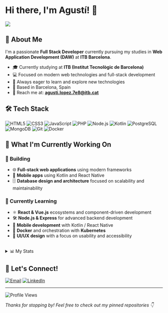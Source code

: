 # Hi there, I'm Agustí! 👋 
<div align="left">
  
  <img src="https://capsule-render.vercel.app/api?type=waving&color=0:000f26,100:000f26&height=170&section=header&text=Agustí%20López%20Pla-Giribert&fontSize=30&fontColor=ffffff&animation=fadeIn&fontAlignY=35&desc=Full%20Stack%20Developer&descAlign=50&descAlignY=58&descSize=18" />

</div>

## 🚀 About Me

I'm a passionate **Full Stack Developer** currently pursuing my studies in **Web Application Development (DAW)** at **ITB Barcelona**.

- 🎓 Currently studying at **ITB (Institut Tecnològic de Barcelona)**
- 💻 Focused on modern web technologies and full-stack development
- 🌱 Always eager to learn and explore new technologies
- 📍 Based in Barcelona, Spain
- 📧 Reach me at: **agusti.lopez.7e8@itb.cat**

## 🛠️ Tech Stack

<div align="left">

![HTML5](https://img.shields.io/badge/HTML5-E34F26?style=for-the-badge&logo=html5&logoColor=white)
![CSS3](https://img.shields.io/badge/CSS3-1572B6?style=for-the-badge&logo=css3&logoColor=white)
![JavaScript](https://img.shields.io/badge/JavaScript-F7DF1E?style=for-the-badge&logo=javascript&logoColor=black)
![PHP](https://img.shields.io/badge/PHP-777BB4?style=for-the-badge&logo=php&logoColor=white)
![Node.js](https://img.shields.io/badge/Node.js-43853D?style=for-the-badge&logo=node.js&logoColor=white)
![Kotlin](https://img.shields.io/badge/Kotlin-0095D5?style=for-the-badge&logo=kotlin&logoColor=white)
![PostgreSQL](https://img.shields.io/badge/PostgreSQL-316192?style=for-the-badge&logo=postgresql&logoColor=white)
![MongoDB](https://img.shields.io/badge/MongoDB-4EA94B?style=for-the-badge&logo=mongodb&logoColor=white)
![Git](https://img.shields.io/badge/Git-F05032?style=for-the-badge&logo=git&logoColor=white)
![Docker](https://img.shields.io/badge/Docker-2496ED?style=for-the-badge&logo=docker&logoColor=white)

</div>



## 🌟 What I'm Currently Working On

### 🔭 Building
- 🌐 **Full-stack web applications** using modern frameworks
- 📱 **Mobile apps** using Kotlin and React Native
- 🗄️ **Database design and architecture** focused on scalability and maintainability

### 🌱 Currently Learning
- ⚛️ **React & Vue.js** ecosystems and component-driven development  
- 🛠️ **Node.js & Express** for advanced backend development
- 📱 **Mobile development** with Kotlin / React Native
- 🔧 **Docker** and orchestration with **Kubernetes**
- 🎨 **UI/UX design** with a focus on usability and accessibility  

<br>
<details>
  <summary> 📊 My Stats </summary>
  
## 📊 GitHub Stats

<div align="left">

<picture>
  <source
    srcset="https://github-readme-stats.vercel.app/api?username=agustilopz&show_icons=true&bg_color=161b22&border_color=22222288&text_color=bbb"
    media="(prefers-color-scheme: dark)"
  />
  <source
    srcset="https://github-readme-stats.vercel.app/api?username=agustilopz&show_icons=true&bg_color=ffffff00&border_color=cccccc88&text_color=222"
    media="(prefers-color-scheme: light), (prefers-color-scheme: no-preference)"
  />
  <img height="175" align="center" src="https://github-readme-stats.vercel.app/api?username=agustilopz&show_icons=true&bg_color=ffffff00&border_color=cccccc88&text_color=222" alt="GitHub Stats" />
</picture>

<picture>
  <source
    srcset="https://github-readme-stats.vercel.app/api/top-langs/?username=agustilopz&layout=compact&bg_color=161b22&border_color=22222288&text_color=bbb"
    media="(prefers-color-scheme: dark)"
  />
  <source
    srcset="https://github-readme-stats.vercel.app/api/top-langs/?username=agustilopz&layout=compact&bg_color=ffffff00&border_color=cccccc88&text_color=222"
    media="(prefers-color-scheme: light), (prefers-color-scheme: no-preference)"
  />
  <img height="175" align="center" src="https://github-readme-stats.vercel.app/api/top-langs/?username=agustilopz&layout=compact&bg_color=ffffff00&border_color=cccccc88&text_color=222" alt="Top Langs" />
</picture>

</div>


## 📈 Activity Graph

<div align="left">

<picture>
  <source
    srcset="https://github-readme-activity-graph.vercel.app/graph?username=agustilopz&theme=github-dark&hide_border=true"
    media="(prefers-color-scheme: dark)"
  />
  <source
    srcset="https://github-readme-activity-graph.vercel.app/graph?username=agustilopz&theme=github-light&hide_border=true"
    media="(prefers-color-scheme: light), (prefers-color-scheme: no-preference)"
  />
  <img src="https://github-readme-activity-graph.vercel.app/graph?username=agustilopz&theme=github-light&hide_border=true" alt="GitHub Activity Graph" />
</picture>

</div>


## 🏆 GitHub Trophies

<div align="left">
  
  <img src="https://github-profile-trophy.vercel.app/?username=agustilopz&theme=darkhub&no-frame=true&no-bg=true&margin-w=4" alt="GitHub Trophies" />
  
</div>


</details>



## 🤝 Let's Connect!

<div align="left">
  
  [![Email](https://img.shields.io/badge/Email-D14836?style=for-the-badge&logo=gmail&logoColor=white)](mailto:agusti.lopez.7e8@itb.cat)
  [![LinkedIn](https://img.shields.io/badge/LinkedIn-0077B5?style=for-the-badge&logo=linkedin&logoColor=white)](https://linkedin.com/in/agusti-lopez)
  
</div>

---

<div align="left">
  
  ![Profile Views](https://komarev.com/ghpvc/?username=agustilopz&color=58a6ff&style=for-the-badge)  
  
</div>

_Thanks for stopping by! Feel free to check out my pinned repositories 👇_
